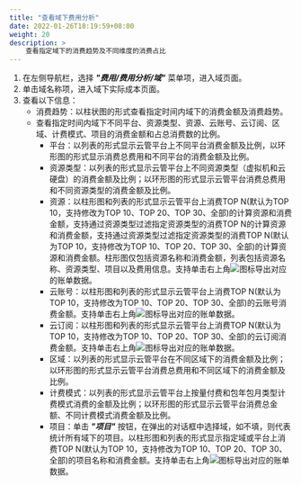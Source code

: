 ```yaml
---
title: "查看域下费用分析"
date: 2022-01-26T18:19:59+08:00
weight: 20
description: >
    查看指定域下的消费趋势及不同维度的消费占比
---
```


1. 在左侧导航栏，选择 **_"费用/费用分析/域"_** 菜单项，进入域页面。
2. 单击域名称项，进入域下实际成本页面。
3. 查看以下信息：
    - 消费趋势：以柱状图的形式查看指定时间内域下的消费金额及消费趋势。
    - 查看指定时间内域下不同平台、资源类型、资源、云账号、云订阅、区域、计费模式、项目的消费金额和占总消费数的比例。
        - 平台：以列表的形式显示云管平台上不同平台消费金额及比例，以环形图的形式显示消费总费用和不同平台的消费金额及比例。
        - 资源类型：以列表的形式显示云管平台上不同资源类型（虚拟机和云硬盘）的消费金额及比例；以环形图的形式显示云管平台消费总费用和不同资源类型的消费金额及比例。
        - 资源：以柱形图和列表的形式显示云管平台上消费TOP N(默认为TOP 10，支持修改为TOP 10、TOP 20、TOP 30、全部)的计算资源和消费金额，支持通过资源类型过滤指定资源类型的消费TOP N的计算资源和消费金额，支持通过资源类型过滤指定资源类型的消费TOP N(默认为TOP 10，支持修改为TOP 10、TOP 20、TOP 30、全部)的计算资源和消费金额。柱形图仅包括资源名称和消费金额，列表包括资源名称、资源类型、项目以及费用信息。支持单击右上角![](../../../../images/download.png)图标导出对应的账单数据。
        - 云账号：以柱形图和列表的形式显示云管平台上消费TOP N(默认为TOP 10，支持修改为TOP 10、TOP 20、TOP 30、全部)的云账号消费金额。支持单击右上角![](../../../../images/download.png)图标导出对应的账单数据。
        - 云订阅：以柱形图和列表的形式显示云管平台上消费TOP N(默认为TOP 10，支持修改为TOP 10、TOP 20、TOP 30、全部)的云订阅消费金额。支持单击右上角![](../../../../images/download.png)图标导出对应的账单数据。
        - 区域：以列表的形式显示云管平台在不同区域下的消费金额及比例；以环形图的形式显示云管平台消费总费用和不同区域下的消费金额及比例。
        - 计费模式：以列表的形式显示云管平台上按量付费和包年包月类型计费模式消费的金额及比例；以环形图的形式显示云管平台消费总金额、不同计费模式消费金额及比例。
        - 项目：单击 **_"项目"_** 按钮，在弹出的对话框中选择域，如不填，则代表统计所有域下的项目。以柱形图和列表的形式显示指定域或平台上消费TOP N(默认为TOP 10，支持修改为TOP 10、TOP 20、TOP 30、全部)的项目名称和消费金额。支持单击右上角![](../../../../images/download.png)图标导出对应的账单数据。
